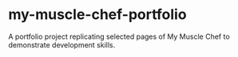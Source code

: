 # my-muscle-chef-portfolio
A portfolio project replicating selected pages of My Muscle Chef to demonstrate development skills.
